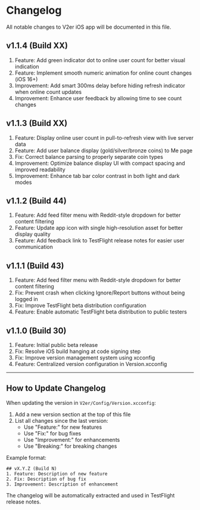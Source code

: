 # Changelog

All notable changes to V2er iOS app will be documented in this file.

## v1.1.4 (Build XX)
1. Feature: Add green indicator dot to online user count for better visual indication
2. Feature: Implement smooth numeric animation for online count changes (iOS 16+)
3. Improvement: Add smart 300ms delay before hiding refresh indicator when online count updates
4. Improvement: Enhance user feedback by allowing time to see count changes

## v1.1.3 (Build XX)
1. Feature: Display online user count in pull-to-refresh view with live server data
2. Feature: Add user balance display (gold/silver/bronze coins) to Me page
3. Fix: Correct balance parsing to properly separate coin types
4. Improvement: Optimize balance display UI with compact spacing and improved readability
5. Improvement: Enhance tab bar color contrast in both light and dark modes

## v1.1.2 (Build 44)
1. Feature: Add feed filter menu with Reddit-style dropdown for better content filtering
1. Feature: Update app icon with single high-resolution asset for better display quality
2. Feature: Add feedback link to TestFlight release notes for easier user communication

## v1.1.1 (Build 43)
1. Feature: Add feed filter menu with Reddit-style dropdown for better content filtering
2. Fix: Prevent crash when clicking Ignore/Report buttons without being logged in
3. Fix: Improve TestFlight beta distribution configuration
4. Feature: Enable automatic TestFlight beta distribution to public testers

## v1.1.0 (Build 30)
1. Feature: Initial public beta release
2. Fix: Resolve iOS build hanging at code signing step
3. Fix: Improve version management system using xcconfig
4. Feature: Centralized version configuration in Version.xcconfig

---

## How to Update Changelog

When updating the version in `V2er/Config/Version.xcconfig`:

1. Add a new version section at the top of this file
2. List all changes since the last version:
   - Use "Feature:" for new features
   - Use "Fix:" for bug fixes
   - Use "Improvement:" for enhancements
   - Use "Breaking:" for breaking changes

Example format:
```
## vX.Y.Z (Build N)
1. Feature: Description of new feature
2. Fix: Description of bug fix
3. Improvement: Description of enhancement
```

The changelog will be automatically extracted and used in TestFlight release notes.
